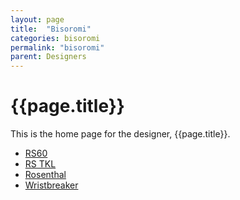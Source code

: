 ```yaml
---
layout: page
title:  "Bisoromi"
categories: bisoromi
permalink: "bisoromi"
parent: Designers
---
```

# {{page.title}}

This is the home page for the designer, {{page.title}}.

- [RS60](/bisoromi/rs-60)
- [RS TKL](/bisoromi/rs-tkl)
- [Rosenthal](/bisoromi/rosenthal)
- [Wristbreaker](/bisoromi/wristbreaker)
